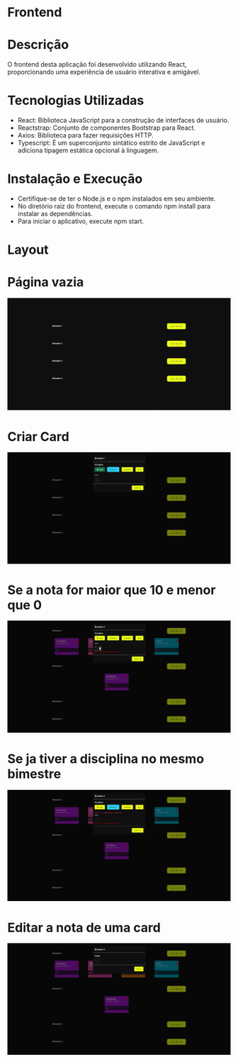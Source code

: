 # Frontend

# Descrição

O frontend desta aplicação foi desenvolvido utilizando React, proporcionando uma experiência de usuário interativa e amigável.

# Tecnologias Utilizadas
- React: Biblioteca JavaScript para a construção de interfaces de usuário.
- Reactstrap: Conjunto de componentes Bootstrap para React.
- Axios: Biblioteca para fazer requisições HTTP.
- Typescript: É um superconjunto sintático estrito de JavaScript e adiciona tipagem estática opcional à linguagem.

# Instalação e Execução
- Certifique-se de ter o Node.js e o npm instalados em seu ambiente.
- No diretório raiz do frontend, execute o comando npm install para instalar as dependências.
- Para iniciar o aplicativo, execute npm start.

# Layout

# Página vazia
  ![Web1](https://github.com/darlanbbs/Front-End-Desafio/blob/desafio-Darlan_Bomfim/layout/page1Nothing.png)

# Criar Card
  ![Web1](https://github.com/darlanbbs/Front-End-Desafio/blob/desafio-Darlan_Bomfim/layout/criarCard.png)

# Se a nota for maior que 10 e menor que 0
  ![Web1](https://github.com/darlanbbs/Front-End-Desafio/blob/desafio-Darlan_Bomfim/layout/notaInvalida.png)

# Se ja tiver a disciplina no mesmo bimestre

![Web1](https://github.com/darlanbbs/Front-End-Desafio/blob/desafio-Darlan_Bomfim/layout/disciplinaExist.png)

# Editar a nota de uma card

![Web1](https://github.com/darlanbbs/Front-End-Desafio/blob/desafio-Darlan_Bomfim/layout/editNote.png)
